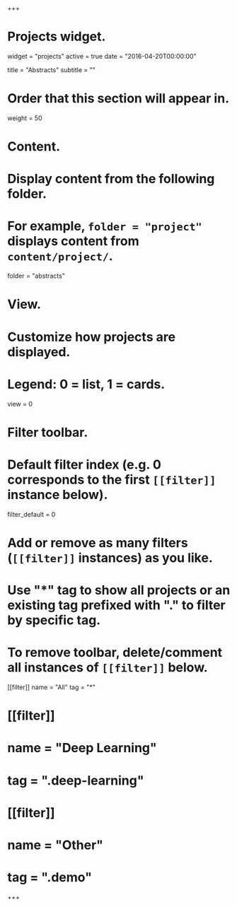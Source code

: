 +++
# Projects widget.
widget = "projects"
active = true
date = "2016-04-20T00:00:00"

title = "Abstracts"
subtitle = ""

# Order that this section will appear in.
weight = 50

# Content.
# Display content from the following folder.
# For example, `folder = "project"` displays content from `content/project/`.
folder = "abstracts"

# View.
# Customize how projects are displayed.
# Legend: 0 = list, 1 = cards.
view = 0

# Filter toolbar.

# Default filter index (e.g. 0 corresponds to the first `[[filter]]` instance below).
filter_default = 0

# Add or remove as many filters (`[[filter]]` instances) as you like.
# Use "*" tag to show all projects or an existing tag prefixed with "." to filter by specific tag.
# To remove toolbar, delete/comment all instances of `[[filter]]` below.
[[filter]]
  name = "All"
  tag = "*"

# [[filter]]
#   name = "Deep Learning"
#   tag = ".deep-learning"
# 
# [[filter]]
#   name = "Other"
#   tag = ".demo"

+++

